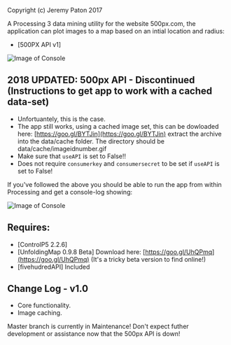 Copyright (c) Jeremy Paton 2017

A Processing 3 data mining utility for the website 500px.com, the application can plot images to a map based on an intial location and radius:
- [500PX API v1]

![Image of Console](https://i.imgur.com/BRiXxMr.png)

2018 UPDATED: 500px API - Discontinued (Instructions to get app to work with a cached data-set)
-------------------
- Unfortuantely, this is the case.
- The app still works, using a cached image set, this can be dowloaded here: [https://goo.gl/BYTJin](https://goo.gl/BYTJin) extract the archive into the data/cache folder. The directory should be data/cache/imageidnumber.gif
- Make sure that `useAPI` is set to False!!
- Does not require `consumerkey` and `consumersecret` to be set if `useAPI` is set to False!

If you've followed the above you should be able to run the app from within Processing and get a console-log showing: 

![Image of Console](https://i.imgur.com/otoVVao.png)

Requires:
-----------------
- [ControlP5 2.2.6]
- [UnfoldingMap 0.9.8 Beta] Download here: [https://goo.gl/UhQPmq](https://goo.gl/UhQPmq) (It's a tricky beta version to find online!)
- [fivehudredAPI] Included

Change Log - v1.0
-------------------
- Core functionality.
- Image caching.

Master branch is currently in Maintenance! Don't expect futher development or assistance now that the 500px API is down!
